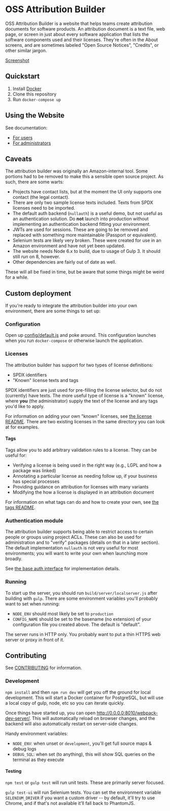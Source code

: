 # OSS Attribution Builder

OSS Attribution Builder is a website that helps teams create attribution documents for software products. An attribution document is a text file, web page, or screen in just about every software application that lists the software components used and their licenses. They're often in the About screens, and are sometimes labeled "Open Source Notices", "Credits", or other similar jargon.

[Screenshot](https://raw.github.com/amzn/oss-attribution-builder/screenshots/attribution-builder-project-example.png)

## Quickstart

1. Install [Docker](https://www.docker.com/)
2. Clone this repository
3. Run `docker-compose up`

## Using the Website

See documentation:

* [For users](docs/for-users.md)
* [For administrators](docs/for-admins.md)

## Caveats

The attribution builder was originally an Amazon-internal tool. Some portions had to be removed to make this a sensible open source project. As such, there are some warts:

* Projects have contact lists, but at the moment the UI only supports one contact (the legal contact).
* There are only two sample license texts included. Texts from SPDX licenses need to be imported.
* The default auth backend (`nullauth`) is a useful demo, but not useful as an authentication solution. Do **not** launch into production without implementing an authentication backend fitting your environment.
* JWTs are used for sessions. These are going to be removed and replaced with something more maintainable (Passport or equivalent).
* Selenium tests are likely very broken. These were created for use in an Amazon environment and have not yet been updated.
* The website needs Node 6.x to build, due to usage of Gulp 3. It should still _run_ on 8, however.
* Other dependencies are fairly out of date as well.

These will all be fixed in time, but be aware that some things might be weird for a while.

## Custom deployment

If you're ready to integrate the attribution builder into your own environment, there are some things to set up:

### Configuration

Open up [config/default.js](config/default.js) and poke around. This configuration launches when you run `docker-compose` or otherwise launch the application.

### Licenses

The attribution builder has support for two types of license definitions:

* SPDX identifiers
* "Known" license texts and tags

SPDX identifiers are just used for pre-filling the license selector, but do not (currently) have texts. The more useful type of license is a "known" license, where **you** (the administrator) supply the text of the license and any tags you'd like to apply.

For information on adding your own "known" licenses, see [the license README](server/licenses/known/README.md). There are two existing licenses in the same directory you can look at for examples.

#### Tags

Tags allow you to add arbitrary validation rules to a license. They can be useful for:

* Verifying a license is being used in the right way (e.g., LGPL and how a package was linked)
* Annotating a particular license as needing follow up, if your business has special processes
* Providing guidance on attribution for licenses with many variants
* Modifying the how a license is displayed in an attribution document

For information on what tags can do and how to create your own, see [the tags README](server/licenses/tags/README.md).

### Authentication module

The attribution builder supports being able to restrict access to certain people or groups using project ACLs. These can also be used for administration and to "verify" packages (details on that in a later section). The default implementation `nullauth` is not very useful for most environments; you will want to write your own when launching more broadly.

See [the base auth interface](server/auth/base.ts) for implementation details.

### Running

To start up the server, you should run `build/server/localserver.js` after building with `gulp`. There are some environment variables you'll probably want to set when running:

* `NODE_ENV` should most likely be set to `production`
* `CONFIG_NAME` should be set to the basename (no extension) of your configuration file you created above. The default is "default".

The server runs in HTTP only. You probably want to put a thin HTTPS web server or proxy in front of it.

## Contributing

See [CONTRIBUTING](CONTRIBUTING.md) for information.

### Development

`npm install` and then `npm run dev` will get you off the ground for local development. This will start a Docker container for PostgreSQL, but will use a local copy of gulp, node, etc so you can iterate quickly.

Once things have started up, you can open http://0.0.0.0:8010/webpack-dev-server/. This will automatically reload on browser changes, and the backend will also automatically restart on server-side changes.

Handy environment variables:

* `NODE_ENV`: when unset or `development`, you'll get full source maps & debug logs
* `DEBUG_SQL`: when set (to anything), this will show SQL queries on the terminal as they execute

#### Testing

`npm test` or `gulp test` will run unit tests. These are primarily server focused.

`gulp test-ui` will run Selenium tests. You can set the environment variable `SELENIUM_DRIVER` if you want a custom driver -- by default, it'll try to use Chrome, and if that's not available it'll fall back to PhantomJS.